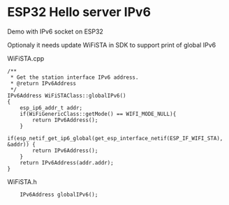 # ESP32 Hello server IPv6

Demo with IPv6 socket on ESP32

Optionaly it needs update WiFiSTA in SDK to support print of global IPv6

WiFiSTA.cpp
```
/**
 * Get the station interface IPv6 address.
 * @return IPv6Address
 */
IPv6Address WiFiSTAClass::globalIPv6()
{
	esp_ip6_addr_t addr;
    if(WiFiGenericClass::getMode() == WIFI_MODE_NULL){
        return IPv6Address();
    }
    if(esp_netif_get_ip6_global(get_esp_interface_netif(ESP_IF_WIFI_STA), &addr)) {
        return IPv6Address();
    }
    return IPv6Address(addr.addr);
}
```

WiFiSTA.h
```
    IPv6Address globalIPv6();
```
